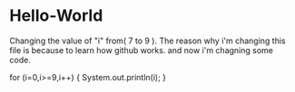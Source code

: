 # Hello-World
Changing the value of "i" from( 7 to 9 ). 
The reason why i'm changing this file is because to learn how github works.
and now i'm chagning some code.

for (i=0,i>=9,i++) {
    System.out.println(i);
  }
